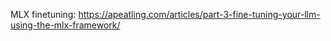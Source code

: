 MLX finetuning: https://apeatling.com/articles/part-3-fine-tuning-your-llm-using-the-mlx-framework/ 
